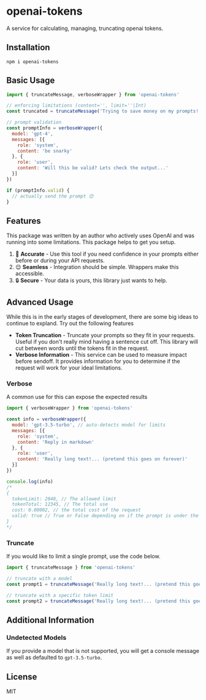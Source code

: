 # openai-tokens
A service for calculating, managing, truncating openai tokens.

## Installation

```
npm i openai-tokens
```

## Basic Usage

```js
import { truncateMessage, verboseWrapper } from 'openai-tokens'

// enforcing limitations (content='', limit=''|Int)
const truncated = truncateMessage('Trying to save money on my prompts!', 'gpt-3.5-turbo')

// prompt validation
const promptInfo = verboseWrapper({
  model: 'gpt-4',
  messages: [{
    role: 'system',
    content: 'be snarky'
  }, {
    role: 'user',
    content: 'Will this be valid? Lets check the output...'
  }]
})

if (promptInfo.valid) {
  // actually send the prompt 😊
}


```

## Features

This package was written by an author who actively uses OpenAI and was running into some limitations. This package helps to get you setup.

1. 🎯 **Accurate** - Use this tool if you need confidence in your prompts either before or during your API requests.
2. 😌 **Seamless** - Integration should be simple. Wrappers make this accessible.
3. 🔒 **Secure** - Your data is yours, this library just wants to help.

## Advanced Usage

While this is in the early stages of development, there are some big ideas to continue to expland. Try out the following features

* **Token Truncation** - Truncate your prompts so they fit in your requests. Useful if you don't really mind having a sentence cut off. This library will cut between words until the tokens fit in the request.
* **Verbose Information** - This service can be used to measure impact before sendoff. It provides information for you to determine if the request will work for your ideal limitations.

### Verbose

A common use for this can expose the expected results

```js
import { verboseWrapper } from 'openai-tokens'

const info = verboseWrapper({
  model: 'gpt-3.5-turbo', // auto-detects model for limits
  messages: [{
    role: 'system',
    content: 'Reply in markdown'
  }, {
    role: 'user',
    content: 'Really long text!... (pretend this goes on forever)'
  }]
})

console.log(info)
/*
{
  tokenLimit: 2048, // The allowed limit
  tokenTotal: 12345, // The total use
  cost: 0.00002, // the total cost of the request
  valid: true // True or False depending on if the prompt is under the limit
}
*/
```

### Truncate

If you would like to limit a single prompt, use the code below.

```js
import { truncateMessage } from 'openai-tokens'

// truncate with a model
const prompt1 = truncateMessage('Really long text!... (pretend this goes on forever)', 'gpt-3-turbo')

// truncate with a specific token limit
const prompt2 = truncateMessage('Really long text!... (pretend this goes on forever)', 1000)

```

## Additional Information

### Undetected Models

If you provide a model that is not supported, you will get a console message as well as defaulted to `gpt-3.5-turbo`.

## License

MIT
